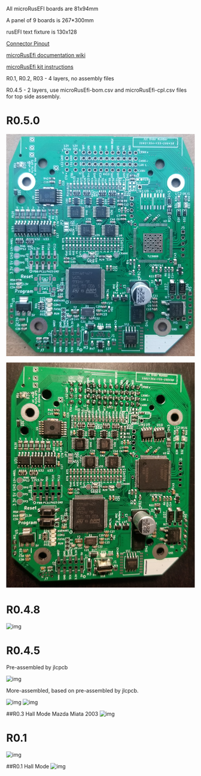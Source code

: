 All microRusEFI boards are 81x94mm

A panel of 9 boards is 267*300mm

rusEFI text fixture is 130x128

[Connector Pinout](https://github.com/rusefi/rusefi/wiki/Hardware_microRusEfi_wiring)

[microRusEfi documentation wiki](https://github.com/rusefi/rusefi/wiki/Hardware_microRusEfi)

[microRusEfi kit instructions](https://github.com/rusefi/rusefi/wiki/Hardware_microRusEfi_kit_instructions)


R0.1, R0.2, R03 - 4 layers, no assembly files

R0.4.5 - 2 layers, use microRusEfi-bom.csv and microRusEfi-cpl.csv files for top side assembly.


# R0.5.0
![img](https://raw.githubusercontent.com/rusefi/rusefi_documentation/master/Hardware/microrusefi/Hardware_microRusEfi_0.5.0_pre_assembled_front.jpg)

![img](https://raw.githubusercontent.com/rusefi/rusefi_documentation/master/Hardware/microrusefi/Hardware_microRusEfi_0.5.0_module_assembled_front.jpg)


# R0.4.8

![img](https://raw.githubusercontent.com/rusefi/rusefi_documentation/master/Hardware/microrusefi/Hardware_microRusEfi_0.4.8_pre_assembled_front.jpg)

# R0.4.5

Pre-assembled by jlcpcb

![img](https://raw.githubusercontent.com/wiki/rusefi/rusefi_documentation/Hardware/microrusefi/Hardware_microRusEfi_0.4.5_pre_assembled_front.jpg)

More-assembled, based on pre-assembled by jlcpcb. 

![img](https://raw.githubusercontent.com/wiki/rusefi/rusefi_documentation/Hardware/microrusefi/Hardware_microRusEfi_0.4.5_more_assembled_front.jpg)
![img](https://raw.githubusercontent.com/wiki/rusefi/rusefi_documentation/Hardware/microrusefi/Hardware_microRusEfi_0.4.5_more_assembled_back.jpg)

##R0.3 Hall Mode Mazda Miata 2003
![img](https://raw.githubusercontent.com/wiki/rusefi/rusefi_documentation/Hardware/microrusefi/Hardware_microRusEfi_0_3_assembled_front_hall_setup.jpg)


# R0.1
![img](https://raw.githubusercontent.com/wiki/rusefi/rusefi_documentation/Hardware/microrusefi/Hardware_microRusEfi_0_1_pcb.jpg)

##R0.1 Hall Mode
![img](https://raw.githubusercontent.com/wiki/rusefi/rusefi_documentation/Hardware/microrusefi/Hardware_microRusEfi_0_1_assembled_front_hall_setup.jpg)


